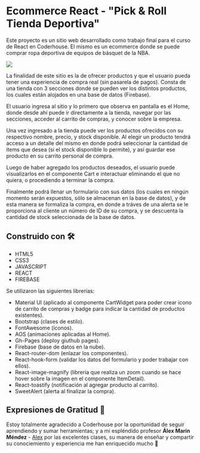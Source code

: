 # Ecommerce React - "Pick & Roll Tienda Deportiva"

Este proyecto es un sitio web desarrollado como trabajo final para el curso de React en Coderhouse. El mismo es un ecommerce donde se puede comprar ropa deportiva de equipos de básquet de la NBA.

![](https://media.giphy.com/media/gQdHWEKSJQ5RlF9roN/giphy.gif)

La finalidad de este sitio es la de ofrecer productos y que el usuario pueda tener una experiencia de compra real (sin pasarela de pagos). Consta de una tienda con 3 secciones donde se pueden ver los distintos productos, los cuales están alojados en una base de datos (Firebase).

El usuario ingresa al sitio y lo primero que observa en pantalla es el Home, donde desde ahí puede ir directamente a la tienda, navegar por las secciones, acceder al carrito de compras, y conocer sobre la empresa.

Una vez ingresado a la tienda puede ver los productos ofrecidos con su respectivo nombre, precio, y stock disponible. Al elegir un producto tendrá acceso a un detalle del mismo en donde podrá seleccionar la cantidad de items que desea (si el stock disponible lo permite), y así guardar ese producto en su carrito personal de compra.

Luego de haber agregado los productos deseados, el usuario puede visualizarlos en el componente Cart e interactuar eliminando el que no quiera, o procediendo a terminar la compra.

Finalmente podrá llenar un formulario con sus datos (los cuales en ningún momento serán expuestos, sólo se almacenan en la base de datos), y de esta manera se formaliza la compra, en donde a tráves de una alerta se le proporciona al cliente un número de ID de su compra, y se descuenta la cantidad de stock seleccionada de la base de datos.

## Construido con 🛠️

* HTML5
* CSS3
* JAVASCRIPT
* REACT
* FIREBASE

Se utilizaron las siguientes librerías:
* Material UI (aplicado al componente CartWidget para poder crear icono de carrito de compras y badge para indicar la cantidad de productos existentes).
* Bootstrap (clases de estilo).
* FontAwesome (iconos).
* AOS (animaciones aplicadas al Home).
* Gh-Pages (deploy giuthub pages).
* Firebase (base de datos en la nube).
* React-router-dom (enlazar los componentes).
* React-hook-form (validar los datos del formulario y poder trabajar con ellos).
* React-image-magnify (libreria que realiza un zoom cuando se hace hover sobre la imagen en el componente ItemDetail).
* React-toastify (notificación al agregar producto al carrito).
* SweetAlert (alerta al finalizar la compra).



## Expresiones de Gratitud 🎁

Estoy totalmente agradecido a Coderhouse por la oportunidad de seguir aprendiendo y sumar herramientas; y a mi espléndido profesor **Álex Marín Méndez** - [Alex](https://github.com/alexmarinmendez) por las excelentes clases, su manera de enseñar y compartir su conociemiento y experiencia me han enriquecido mucho :raised_hands:
